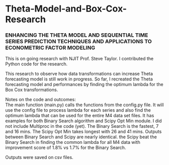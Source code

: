 # Theta-Model-and-Box-Cox-Research
### ENHANCING THE THETA MODEL AND SEQUENTIAL TIME SERIES PREDICTION TECHNIQUES AND APPLICATIONS TO ECONOMETRIC FACTOR MODELING

This is on going research with NJIT Prof. Steve Taylor. I contributed the Python code for the research.

This research to observe how data transformations can increase Theta forecasting model is still work in progress. So far, I recreated the Theta forecasting model and performances by finding the optimum lambda for the Box Cox transformations.

Notes on the code and outcomes: 
</br>The main function (main.py) calls the functions from the config.py file. It will use the config file to process lambda for each series and also find the optimum lambda that can be used for the entire M4 data set files. It has examples for both Binary Search algorithm and Scipy Opt Min module.
I did not include Multiproc in the code (yet). The Binary Search is the fastest, 7 and 16 mins. The Scipy Opt Min takes longest with 26 and 41 mins. Outputs between Binary Search and Scipy are nearly identical. the Scipy beat the Binary Search in finding the common lambda for all M4 data with improvement score of 1.8% vs 1.7% for the Binary Search.

Outputs were saved on csv files.
